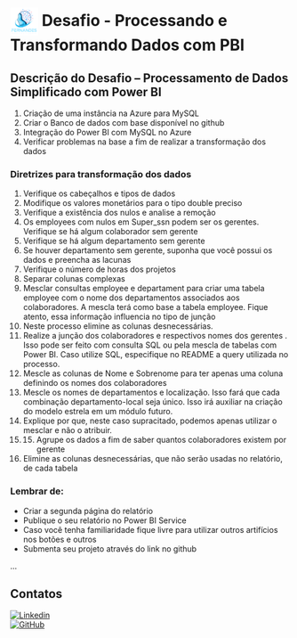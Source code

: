 <h1>
    <a href="https://www.linkedin.com/in/manuelfbfilho">
     <img align="center" width="50px" src="https://github.com/manuelfbfilho/Burcador_CEP/blob/main/Fernandes.png?raw=true"></a>
    <span> 
Desafio - Processando e Transformando Dados com PBI
</span>
</h1>

## Descrição do Desafio – Processamento de Dados Simplificado com Power BI
1. Criação de uma instância na Azure para MySQL
2.	Criar o Banco de dados com base disponível no github
3.	Integração do Power BI com MySQL no Azure 
4.	Verificar problemas na base a fim de realizar a transformação dos dados


### Diretrizes para transformação dos dados
1. Verifique os cabeçalhos e tipos de dados
2.	Modifique os valores monetários para o tipo double preciso
3.	Verifique a existência dos nulos e analise a remoção
4.	Os employees com nulos em Super_ssn podem ser os gerentes. Verifique se há algum colaborador sem gerente
5.	Verifique se há algum departamento sem gerente
6.	Se houver departamento sem gerente, suponha que você possui os dados e preencha as lacunas
7.	Verifique o número de horas dos projetos
8.	Separar colunas complexas
9.	Mesclar consultas employee e departament para criar uma tabela employee com o nome dos departamentos associados aos colaboradores. A mescla terá como base a tabela employee. Fique atento, essa informação influencia no tipo de junção
10.	Neste processo elimine as colunas desnecessárias. 
11.	Realize a junção dos colaboradores e respectivos nomes dos gerentes . Isso pode ser feito com consulta SQL ou pela mescla de tabelas com Power BI. Caso utilize SQL, especifique no README a query utilizada no processo.
12.	Mescle as colunas de Nome e Sobrenome para ter apenas uma coluna definindo os nomes dos colaboradores
13.	Mescle os nomes de departamentos e localização. Isso fará que cada combinação departamento-local seja único. Isso irá auxiliar na criação do modelo estrela em um módulo futuro.
14.	Explique por que, neste caso supracitado, podemos apenas utilizar o mesclar e não o atribuir.
15.	15.	Agrupe os dados a fim de saber quantos colaboradores existem por gerente
16.	Elimine as colunas desnecessárias, que não serão usadas no relatório, de cada tabela


### Lembrar de: 
* Criar a segunda página do relatório 
* Publique o seu relatório no Power BI Service 
* Caso você tenha familiaridade fique livre para utilizar outros artifícios nos botões e outros 
* Submenta seu projeto através do link no github

 ... 




## Contatos 
[![Linkedin](https://img.shields.io/badge/Linkedin-000?style=for-the-badge&logo=linkedin&logoColor=30A3DC)](https://www.linkedin.com/in/manuelfbfilho)
<br>
[![GitHub](https://img.shields.io/badge/GitHub-000?style=for-the-badge&logo=github&logoColor=30A3DC)](https://github.com/manuelfbfilho)
